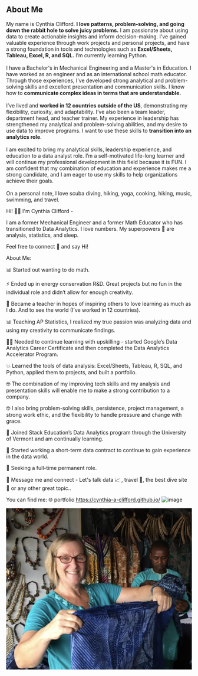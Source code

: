 ## About Me<br>
My name is Cynthia Clifford. **I love patterns, problem-solving, and going down the rabbit hole to solve juicy problems.**  I am passionate about using data to create actionable insights and inform decision-making. I’ve gained valuable experience through work projects and personal projects, and have a strong foundation in tools and technologies such as **Excel/Sheets, Tableau, Excel, R, and SQL.** I’m currently learning Python.<br><br>
I have a Bachelor's in Mechanical Engineering and a Master's in Education. I have worked as an engineer and as an international school math educator. Through those experiences, I’ve developed strong analytical and problem-solving skills and excellent presentation and communication skills. I know how to **communicate complex ideas in terms that are understandable.** <br><br>
I’ve lived and **worked in 12 countries outside of the US**, demonstrating my flexibility, curiosity, and adaptability. I’ve also been a team leader, department head, and teacher trainer. My experience in leadership has strengthened my analytical and problem-solving abilities, and my desire to use data to improve programs. I want to use these skills to **transition into an analytics role**.<br><br>
I am excited to bring my analytical skills, leadership experience, and education to a data analyst role. I’m a self-motivated life-long learner and will continue my professional development in this field because it is FUN. I am confident that my combination of education and experience makes me a strong candidate, and I am eager to use my skills to help organizations achieve their goals.<br><br>
On a personal note, I love scuba diving, hiking, yoga, cooking, hiking, music, swimming, and travel.<be>

Hi! 👋🏻 I'm Cynthia Clifford - <br>

I am a former Mechanical Engineer and a former Math Educator who has transitioned to Data Analytics. I love numbers. My superpowers 💪 are analysis, statistics, and sleep.<br>

Feel free to connect 🤝 and say Hi!<br>

About Me:

📊 Started out wanting to do math. 

⚡ Ended up in energy conservation R&D. Great projects but no fun in the individual role and didn’t allow for enough creativity.

🧾 Became a teacher in hopes of inspiring others to love learning as much as I do. And to see the world (I’ve worked in 12 countries).

📊 Teaching AP Statistics, I realized my true passion was analyzing data and using my creativity to communicate findings.

👍🏻 Needed to continue learning with upskilling - started Google’s Data Analytics Career Certificate and then completed the Data Analytics Accelerator Program.

💥 Learned the tools of data analysis: Excel/Sheets, Tableau, R, SQL, and Python, applied them to projects, and built a portfolio. 

🤓 The combination of my improving tech skills and my analysis and presentation skills will enable me to make a strong contribution to a company.

🤓 I also bring problem-solving skills, persistence, project management, a strong work ethic, and the flexibility to handle pressure and change with grace.

👑 Joined Stack Education’s Data Analytics program through the University of Vermont and am continually learning.

🔎 Started working a short-term data contract to continue to gain experience in the data world.

🔎 Seeking a full-time permanent role. 

💬 Message me and connect - Let's talk data 📈 , travel 🧳, the best dive site 🤿 or any other great topic..


You can find me:
🌐 portfolio https://cynthia-a-clifford.github.io/
![image](https://github.com/cynthia-a-clifford/cynthia-a-clifford.Github.io/assets/117101019/a1efbaa3-e98d-4714-903e-983b7a27f7c5)








<img src="images/me_craftmarket.png?raw=true"/>
